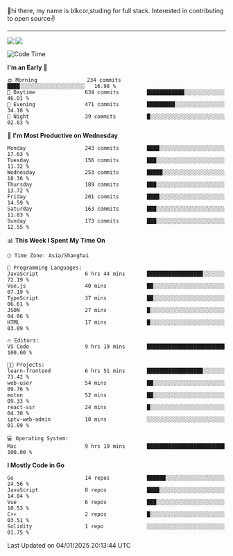 👋hi there, my name is blkcor,studing for full stack.
Interested in contributing to open source✌️

<hr/>

![](https://github-readme-stats.vercel.app/api?username=blkcor)
<a href="https://github.com/blkcor/github-readme-stats">
    <img align="left" src="https://github-readme-stats.vercel.app/api/top-langs/?username=blkcor&hide=jupyter%20notebook,shaderlab,tex,c%23&langs_count=9" />
</a>


<!--START_SECTION:waka-->
![Code Time](http://img.shields.io/badge/Code%20Time-1%2C748%20hrs%2011%20mins-blue)

**I'm an Early 🐤** 

```text
🌞 Morning                234 commits         ████░░░░░░░░░░░░░░░░░░░░░   16.98 % 
🌆 Daytime                634 commits         ████████████░░░░░░░░░░░░░   46.01 % 
🌃 Evening                471 commits         █████████░░░░░░░░░░░░░░░░   34.18 % 
🌙 Night                  39 commits          █░░░░░░░░░░░░░░░░░░░░░░░░   02.83 % 
```
📅 **I'm Most Productive on Wednesday** 

```text
Monday                   243 commits         ████░░░░░░░░░░░░░░░░░░░░░   17.63 % 
Tuesday                  156 commits         ███░░░░░░░░░░░░░░░░░░░░░░   11.32 % 
Wednesday                253 commits         █████░░░░░░░░░░░░░░░░░░░░   18.36 % 
Thursday                 189 commits         ███░░░░░░░░░░░░░░░░░░░░░░   13.72 % 
Friday                   201 commits         ████░░░░░░░░░░░░░░░░░░░░░   14.59 % 
Saturday                 163 commits         ███░░░░░░░░░░░░░░░░░░░░░░   11.83 % 
Sunday                   173 commits         ███░░░░░░░░░░░░░░░░░░░░░░   12.55 % 
```


📊 **This Week I Spent My Time On** 

```text
🕑︎ Time Zone: Asia/Shanghai

💬 Programming Languages: 
JavaScript               6 hrs 44 mins       ██████████████████░░░░░░░   72.19 % 
Vue.js                   40 mins             ██░░░░░░░░░░░░░░░░░░░░░░░   07.19 % 
TypeScript               37 mins             ██░░░░░░░░░░░░░░░░░░░░░░░   06.61 % 
JSON                     27 mins             █░░░░░░░░░░░░░░░░░░░░░░░░   04.86 % 
HTML                     17 mins             █░░░░░░░░░░░░░░░░░░░░░░░░   03.09 % 

🔥 Editors: 
VS Code                  9 hrs 19 mins       █████████████████████████   100.00 % 

🐱‍💻 Projects: 
learn-frontend           6 hrs 51 mins       ██████████████████░░░░░░░   73.42 % 
web-user                 54 mins             ██░░░░░░░░░░░░░░░░░░░░░░░   09.76 % 
moten                    52 mins             ██░░░░░░░░░░░░░░░░░░░░░░░   09.33 % 
react-ssr                24 mins             █░░░░░░░░░░░░░░░░░░░░░░░░   04.30 % 
iptv-web-admin           10 mins             ░░░░░░░░░░░░░░░░░░░░░░░░░   01.89 % 

💻 Operating System: 
Mac                      9 hrs 19 mins       █████████████████████████   100.00 % 
```

**I Mostly Code in Go** 

```text
Go                       14 repos            ██████░░░░░░░░░░░░░░░░░░░   24.56 % 
JavaScript               8 repos             ████░░░░░░░░░░░░░░░░░░░░░   14.04 % 
Vue                      6 repos             ███░░░░░░░░░░░░░░░░░░░░░░   10.53 % 
C++                      2 repos             █░░░░░░░░░░░░░░░░░░░░░░░░   03.51 % 
Solidity                 1 repo              ░░░░░░░░░░░░░░░░░░░░░░░░░   01.75 % 
```




 Last Updated on 04/01/2025 20:13:44 UTC
<!--END_SECTION:waka-->


